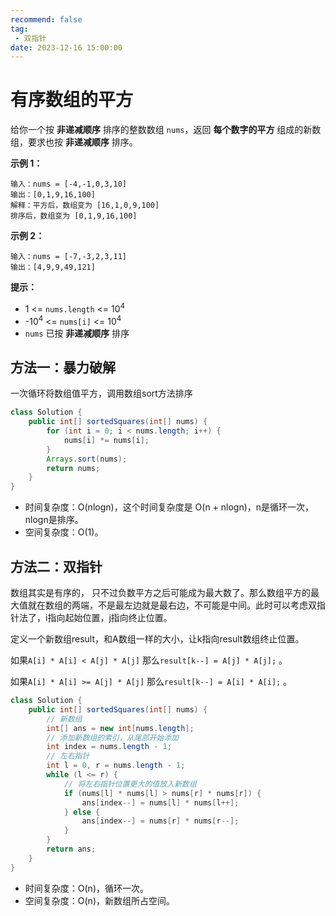 ```yaml
---
recommend: false
tag:
 - 双指针
date: 2023-12-16 15:00:00
---
```


# 有序数组的平方

给你一个按 **非递减顺序** 排序的整数数组 `nums`，返回 **每个数字的平方** 组成的新数组，要求也按 **非递减顺序** 排序。

**示例 1：**

```
输入：nums = [-4,-1,0,3,10]
输出：[0,1,9,16,100]
解释：平方后，数组变为 [16,1,0,9,100]
排序后，数组变为 [0,1,9,16,100]
```

**示例 2：**

```
输入：nums = [-7,-3,2,3,11]
输出：[4,9,9,49,121]
```

 

**提示：**

- 1 <= `nums.length` <= 10<sup>4</sup>
- -10<sup>4</sup> <= `nums[i]` <= 10<sup>4</sup>
- `nums` 已按 **非递减顺序** 排序

## 方法一：暴力破解

一次循环将数组值平方，调用数组sort方法排序

```java
class Solution {
    public int[] sortedSquares(int[] nums) {
        for (int i = 0; i < nums.length; i++) {
            nums[i] *= nums[i];
        }
        Arrays.sort(nums);
        return nums;
    }
}
```

- 时间复杂度：O(nlogn)，这个时间复杂度是 O(n + nlogn)，n是循环一次，nlogn是排序。
- 空间复杂度：O(1)。

## 方法二：双指针

数组其实是有序的， 只不过负数平方之后可能成为最大数了。那么数组平方的最大值就在数组的两端，不是最左边就是最右边，不可能是中间。此时可以考虑双指针法了，i指向起始位置，j指向终止位置。

定义一个新数组result，和A数组一样的大小，让k指向result数组终止位置。

如果`A[i] * A[i] < A[j] * A[j]` 那么`result[k--] = A[j] * A[j];` 。

如果`A[i] * A[i] >= A[j] * A[j]` 那么`result[k--] = A[i] * A[i];` 。

```java
class Solution {
    public int[] sortedSquares(int[] nums) {
        // 新数组
        int[] ans = new int[nums.length];
        // 添加新数组的索引，从尾部开始添加
        int index = nums.length - 1;
        // 左右指针
        int l = 0, r = nums.length - 1;
        while (l <= r) {
            // 将左右指针位置更大的值放入新数组
            if (nums[l] * nums[l] > nums[r] * nums[r]) {
                ans[index--] = nums[l] * nums[l++];
            } else {
                ans[index--] = nums[r] * nums[r--];
            }
        }
        return ans;
    }
}
```

- 时间复杂度：O(n)，循环一次。
- 空间复杂度：O(n)，新数组所占空间。
